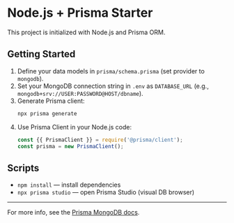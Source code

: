 # Node.js + Prisma Starter

This project is initialized with Node.js and Prisma ORM.

## Getting Started

1. Define your data models in `prisma/schema.prisma` (set provider to `mongodb`).
2. Set your MongoDB connection string in `.env` as `DATABASE_URL` (e.g., `mongodb+srv://USER:PASSWORD@HOST/dbname`).
3. Generate Prisma client:
   ```sh
   npx prisma generate
   ```
4. Use Prisma Client in your Node.js code:
   ```js
   const {{ PrismaClient }} = require('@prisma/client');
   const prisma = new PrismaClient();
   ```

## Scripts
- `npm install` — install dependencies
- `npx prisma studio` — open Prisma Studio (visual DB browser)

---

For more info, see the [Prisma MongoDB docs](https://www.prisma.io/docs/orm/prisma-schema/data-model#mongodb).
